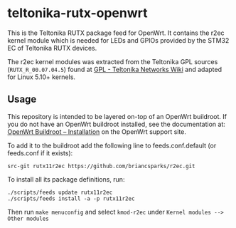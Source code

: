 # teltonika-rutx-openwrt

This is the Teltonika RUTX package feed for OpenWrt.
It contains the r2ec kernel module which is needed for LEDs and GPIOs provided by the STM32 EC of Teltonika RUTX devices.

The r2ec kernel modules was extracted from the Teltonika GPL sources (`RUTX_R_00.07.04.5`) found at [GPL - Teltonika Networks Wiki](https://wiki.teltonika-networks.com/view/GPL) and adapted for Linux 5.10+ kernels.

## Usage

This repository is intended to be layered on-top of an OpenWrt buildroot. If you do not have an OpenWrt buildroot installed, see the documentation at: [OpenWrt Buildroot – Installation](http://wiki.openwrt.org/doc/howto/buildroot.exigence) on the OpenWrt support site.

To add it to the buildroot add the following line to feeds.conf.default (or feeds.conf if it exists):
```
src-git rutx11r2ec https://github.com/briancsparks/r2ec.git
```

To install all its package definitions, run:
```
./scripts/feeds update rutx11r2ec
./scripts/feeds install -a -p rutx11r2ec
```

Then run `make menuconfig` and select `kmod-r2ec` under `Kernel modules --> Other modules`

